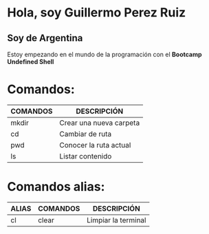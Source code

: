 # Hola, soy Guillermo Perez Ruiz

## Soy de Argentina

Estoy empezando en el mundo de la programación con el **Bootcamp Undefined Shell**

# Comandos:
| COMANDOS | DESCRIPCIÓN             |
|----------|-------------------------|
| mkdir    | Crear una nueva carpeta |
| cd       | Cambiar de ruta         |
| pwd      | Conocer la ruta actual  |
| ls       | Listar contenido        |

# Comandos alias:
| ALIAS | COMANDOS | DESCRIPCIÓN         |
|-------|----------|---------------------|
| cl    | clear    | Limpiar la terminal |
